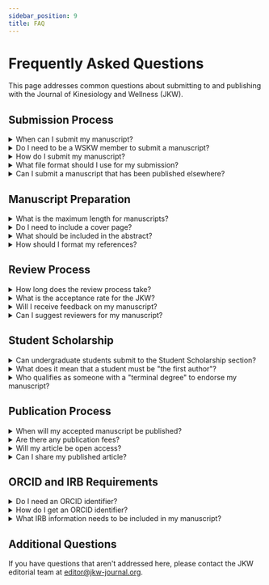 ```yaml
---
sidebar_position: 9
title: FAQ
---
```


# Frequently Asked Questions

This page addresses common questions about submitting to and publishing with the Journal of Kinesiology and Wellness (JKW).

## Submission Process

<details>
<summary>When can I submit my manuscript?</summary>

The JKW accepts submissions on a rolling basis. You can submit your manuscript at any time throughout the year.
</details>

<details>
<summary>Do I need to be a WSKW member to submit a manuscript?</summary>

No, WSKW membership is not required to submit a manuscript to the JKW.
</details>

<details>
<summary>How do I submit my manuscript?</summary>

Manuscripts should be submitted electronically to the JKW Editor. Please prepare your manuscript according to the guidelines and templates provided on this site.
</details>

<details>
<summary>What file format should I use for my submission?</summary>

All manuscripts should be submitted as Microsoft Word documents (.doc or .docx).
</details>

<details>
<summary>Can I submit a manuscript that has been published elsewhere?</summary>

No, the JKW only considers original manuscripts that have not been previously published elsewhere.
</details>

## Manuscript Preparation

<details>
<summary>What is the maximum length for manuscripts?</summary>

Article Manuscripts should be a maximum of 15 pages, excluding references, cover page, and abstract. Student Scholarship manuscripts should be a maximum of 10 pages, excluding references, cover page, and abstract.
</details>

<details>
<summary>Do I need to include a cover page?</summary>

Yes, all submissions must include a separate cover page with the required information. Please use the [Cover Page Template](http://www.wskw.org/wp-content/uploads/2023/05/APA-7th-edition-template-cover-jkw.docx).
</details>

<details>
<summary>What should be included in the abstract?</summary>

The abstract should be 250 words or less and include the research problem, participants, methods, findings, and implications.
</details>

<details>
<summary>How should I format my references?</summary>

All references should follow the current edition of APA style. Please see our [APA Style Guide](/docs/apa-style-guide) for details.
</details>

## Review Process

<details>
<summary>How long does the review process take?</summary>

The review process typically takes 4-8 weeks, depending on reviewer availability and the volume of submissions.
</details>

<details>
<summary>What is the acceptance rate for the JKW?</summary>

The acceptance rate varies, but the JKW maintains high standards for publication. Manuscripts are evaluated based on their originality, methodology, significance, and adherence to submission guidelines.
</details>

<details>
<summary>Will I receive feedback on my manuscript?</summary>

Yes, all authors receive feedback from the peer review process, regardless of whether their manuscript is accepted.
</details>

<details>
<summary>Can I suggest reviewers for my manuscript?</summary>

No, JKW does not allow author-recommended reviewers at any stage of the submission process.
</details>

## Student Scholarship

<details>
<summary>Can undergraduate students submit to the Student Scholarship section?</summary>

Yes, both undergraduate and graduate students can submit to the Student Scholarship section.
</details>

<details>
<summary>What does it mean that a student must be "the first author"?</summary>

The student must be listed as the primary author and must have made the most significant intellectual contribution to the manuscript.
</details>

<details>
<summary>Who qualifies as someone with a "terminal degree" to endorse my manuscript?</summary>

A person with a terminal degree typically holds a Ph.D., Ed.D., or equivalent doctoral-level degree in their field.
</details>

## Publication Process

<details>
<summary>When will my accepted manuscript be published?</summary>

Accepted manuscripts are published online shortly after acceptance. The JKW publishes papers on a rolling basis rather than waiting for a complete volume.
</details>

<details>
<summary>Are there any publication fees?</summary>

No, there are no fees for submitting to or publishing in the JKW.
</details>

<details>
<summary>Will my article be open access?</summary>

Yes, all articles published in the JKW are freely available online.
</details>

<details>
<summary>Can I share my published article?</summary>

Yes, authors are encouraged to share their published articles with proper attribution to the JKW.
</details>

## ORCID and IRB Requirements

<details>
<summary>Do I need an ORCID identifier?</summary>

Yes, corresponding authors must associate their ORCID iD during submission, and co-authors are encouraged to do the same.
</details>

<details>
<summary>How do I get an ORCID identifier?</summary>

You can create an ORCID iD by visiting [orcid.org/register](https://orcid.org/register).
</details>

<details>
<summary>What IRB information needs to be included in my manuscript?</summary>

For research involving human subjects, you must include an IRB approval statement, confirmation of informed consent for adult subjects, and confirmation of parental consent and child assent for studies involving children.
</details>

## Additional Questions

If you have questions that aren't addressed here, please contact the JKW editorial team at [editor@jkw-journal.org](mailto:editor@jkw-journal.org).
